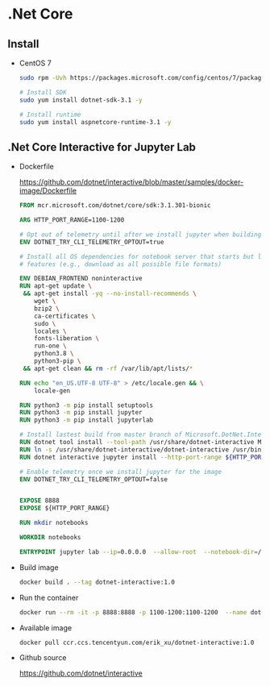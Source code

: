 # .Net Core

## Install

- CentOS 7

  ```bash
  sudo rpm -Uvh https://packages.microsoft.com/config/centos/7/packages-microsoft-prod.rpm
  
  # Install SDK
  sudo yum install dotnet-sdk-3.1 -y
  
  # Install runtime
  sudo yum install aspnetcore-runtime-3.1 -y
  ```

## .Net Core Interactive for Jupyter Lab

- Dockerfile

  <https://github.com/dotnet/interactive/blob/master/samples/docker-image/Dockerfile>
  
  ```dockerfile
  FROM mcr.microsoft.com/dotnet/core/sdk:3.1.301-bionic
  
  ARG HTTP_PORT_RANGE=1100-1200
  
  # Opt out of telemetry until after we install jupyter when building the image, this prevents caching of machine id
  ENV DOTNET_TRY_CLI_TELEMETRY_OPTOUT=true
  
  # Install all OS dependencies for notebook server that starts but lacks all
  # features (e.g., download as all possible file formats)
  
  ENV DEBIAN_FRONTEND noninteractive
  RUN apt-get update \
   && apt-get install -yq --no-install-recommends \
      wget \
      bzip2 \
      ca-certificates \
      sudo \
      locales \
      fonts-liberation \
      run-one \
      python3.8 \
      python3-pip \
   && apt-get clean && rm -rf /var/lib/apt/lists/*
  
  RUN echo "en_US.UTF-8 UTF-8" > /etc/locale.gen && \
      locale-gen
  
  RUN python3 -m pip install setuptools
  RUN python3 -m pip install jupyter
  RUN python3 -m pip install jupyterlab
  
  # Install lastest build from master branch of Microsoft.DotNet.Interactive from myget
  RUN dotnet tool install --tool-path /usr/share/dotnet-interactive Microsoft.dotnet-interactive --add-source "https://dotnet.myget.org/F/dotnet-try/api/v3/index.json"
  RUN ln -s /usr/share/dotnet-interactive/dotnet-interactive /usr/bin/dotnet-interactive
  RUN dotnet interactive jupyter install --http-port-range ${HTTP_PORT_RANGE}
  
  # Enable telemetry once we install jupyter for the image
  ENV DOTNET_TRY_CLI_TELEMETRY_OPTOUT=false
  
  
  EXPOSE 8888
  EXPOSE ${HTTP_PORT_RANGE}
  
  RUN mkdir notebooks
  
  WORKDIR notebooks
  
  ENTRYPOINT jupyter lab --ip=0.0.0.0  --allow-root  --notebook-dir=/notebooks/
  ```

- Build image

  ```bash
  docker build . --tag dotnet-interactive:1.0
  ```

- Run the container

  ```bash
  docker run --rm -it -p 8888:8888 -p 1100-1200:1100-1200  --name dotnet-interactive-image dotnet-interactive:1.0
  ```

- Available image

  ```bash
  docker pull ccr.ccs.tencentyun.com/erik_xu/dotnet-interactive:1.0
  ```

- Github source

  <https://github.com/dotnet/interactive>
